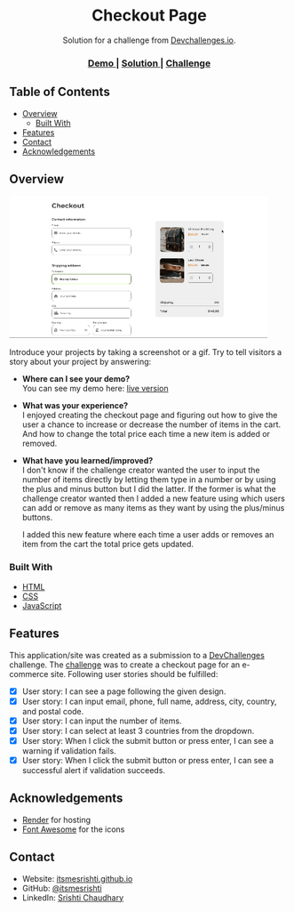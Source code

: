 <!-- Please update value in the {}  -->

<h1 align="center">Checkout Page</h1>

<div align="center">
   Solution for a challenge from  <a href="http://devchallenges.io" target="_blank">Devchallenges.io</a>.
</div>

<div align="center">
  <h3>
    <a href="https://devchallenges-responsivepath-project6.onrender.com/">
      Demo
    </a>
    <span> | </span>
    <a href="https://github.com/itsmesrishti/devchallenges-responsivepath/tree/main/checkout-page-master">
      Solution
    </a>
    <span> | </span>
    <a href="https://devchallenges.io/challenges/0J1NxxGhOUYVqihwegfO">
      Challenge
    </a>
  </h3>
</div>

<!-- TABLE OF CONTENTS -->

## Table of Contents

- [Overview](#overview)
  - [Built With](#built-with)
- [Features](#features)
- [Contact](#contact)
- [Acknowledgements](#acknowledgements)

<!-- OVERVIEW -->

## Overview

![gif](checkout-page.gif)

Introduce your projects by taking a screenshot or a gif. Try to tell visitors a story about your project by answering:

- **Where can I see your demo?**<br>
  You can see my demo here: [live version](https://devchallenges-responsivepath-project6.onrender.com/)
  
- **What was your experience?**<br>
  I enjoyed creating the checkout page and figuring out how to give the user a chance to increase or decrease the number of items in the cart. And how to change the total price each time a new item is added or removed. 
  
- **What have you learned/improved?**<br>
  I don't know if the challenge creator wanted the user to input the number of items directly by letting them type in a number or by using the plus and minus button but I did the latter. If the former is what the challenge creator wanted then I added a new feature using which users can add or remove as many items as they want by using the plus/minus buttons.

  I added this new feature where each time a user adds or removes an item from the cart the total price gets updated.

### Built With

<!-- This section should list any major frameworks that you built your project using. Here are a few examples.-->

- [HTML](https://developer.mozilla.org/en-US/docs/Web/HTML)
- [CSS](https://developer.mozilla.org/en-US/docs/Web/CSS)
- [JavaScript](https://developer.mozilla.org/en-US/docs/Web/JavaScript)

## Features

<!-- List the features of your application or follow the template. Don't share the figma file here :) -->

This application/site was created as a submission to a [DevChallenges](https://devchallenges.io/challenges) challenge. The [challenge](https://devchallenges.io/challenges/gcbWLxG6wdennelX7b8I) was to create a checkout page for an e-commerce site. Following user stories should be fulfilled:
- [x] User story: I can see a page following the given design.
- [x] User story:  I can input email, phone, full name, address, city, country, and postal code.
- [x] User story: I can input the number of items.
- [x] User story: I can select at least 3 countries from the dropdown.
- [x] User story: When I click the submit button or press enter, I can see a warning if validation fails.
- [x] User story: When I click the submit button or press enter, I can see a successful alert if validation succeeds.

## Acknowledgements

<!-- This section should list any articles or add-ons/plugins that helps you to complete the project. This is optional but it will help you in the future. For exmpale -->

- [Render](https://render.com/) for hosting
- [Font Awesome](https://fontawesome.com/) for the icons

## Contact

- Website: [itsmesrishti.github.io](https://{itsmesrishti.github.io/})
- GitHub: [@itsmesrishti](https://{github.com/itsmesrishti})
- LinkedIn: [Srishti Chaudhary](https://{https://www.linkedin.com/in/srishtichaudhary/})

